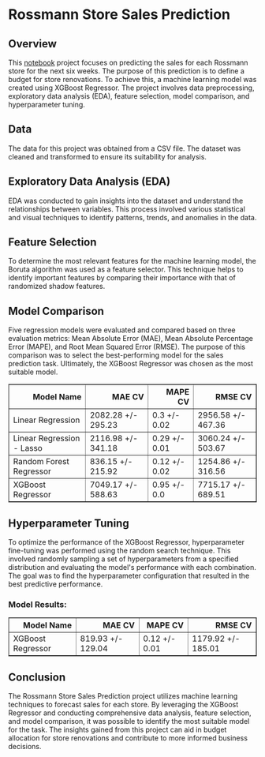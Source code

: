 # Rossmann Store Sales Prediction
## Overview
This [notebook](https://github.com/julianichagas/portfolio/blob/main/Rossmann%20Store%20Sales/Rossmann%20Store%20Sales.ipynb) project focuses on predicting the sales for each Rossmann store for the next six weeks. The purpose of this prediction is to define a budget for store renovations. To achieve this, a machine learning model was created using XGBoost Regressor. The project involves data preprocessing, exploratory data analysis (EDA), feature selection, model comparison, and hyperparameter tuning.

## Data
The data for this project was obtained from a CSV file. The dataset was cleaned and transformed to ensure its suitability for analysis.

## Exploratory Data Analysis (EDA)
EDA was conducted to gain insights into the dataset and understand the relationships between variables. This process involved various statistical and visual techniques to identify patterns, trends, and anomalies in the data.

## Feature Selection
To determine the most relevant features for the machine learning model, the Boruta algorithm was used as a feature selector. This technique helps to identify important features by comparing their importance with that of randomized shadow features.

## Model Comparison
Five regression models were evaluated and compared based on three evaluation metrics: Mean Absolute Error (MAE), Mean Absolute Percentage Error (MAPE), and Root Mean Squared Error (RMSE). The purpose of this comparison was to select the best-performing model for the sales prediction task. Ultimately, the XGBoost Regressor was chosen as the most suitable model.
<table class="dataframe" border="1">
  <thead>
    <tr style="text-align: right;">
      <th>Model Name</th>
      <th>MAE CV</th>
      <th>MAPE CV</th>
      <th>RMSE CV</th>
    </tr>
  </thead>
  <tbody>
    <tr>
      <td>Linear Regression</td>
      <td>2082.28 +/- 295.23</td>
      <td>0.3 +/- 0.02</td>
      <td>2956.58 +/- 467.36</td>
    </tr>
    <tr>
      <td>Linear Regression - Lasso</td>
      <td>2116.98 +/- 341.18</td>
      <td>0.29 +/- 0.01</td>
      <td>3060.24 +/- 503.67</td>
    </tr>
    <tr>
      <td>Random Forest Regressor</td>
      <td>836.15 +/- 215.92</td>
      <td>0.12 +/- 0.02</td>
      <td>1254.86 +/- 316.56</td>
    </tr>
    <tr>
      <td>XGBoost Regressor</td>
      <td>7049.17 +/- 588.63</td>
      <td>0.95 +/- 0.0</td>
      <td>7715.17 +/- 689.51</td>
    </tr>
  </tbody>
</table>

## Hyperparameter Tuning
To optimize the performance of the XGBoost Regressor, hyperparameter fine-tuning was performed using the random search technique. This involved randomly sampling a set of hyperparameters from a specified distribution and evaluating the model's performance with each combination. The goal was to find the hyperparameter configuration that resulted in the best predictive performance.

### Model Results:
<table class="dataframe" border="1">
  <thead>
    <tr style="text-align: right;">
      <th>Model Name</th>
      <th>MAE CV</th>
      <th>MAPE CV</th>
      <th>RMSE CV</th>
    </tr>
  </thead>
  <tbody>
    <tr>
      <td>XGBoost Regressor</td>
      <td>819.93 +/- 129.04</td>
      <td>0.12 +/- 0.01</td>
      <td>1179.92 +/- 185.01</td>
    </tr>
  </tbody>
</table>

## Conclusion
The Rossmann Store Sales Prediction project utilizes machine learning techniques to forecast sales for each store. By leveraging the XGBoost Regressor and conducting comprehensive data analysis, feature selection, and model comparison, it was possible to identify the most suitable model for the task. The insights gained from this project can aid in budget allocation for store renovations and contribute to more informed business decisions.
